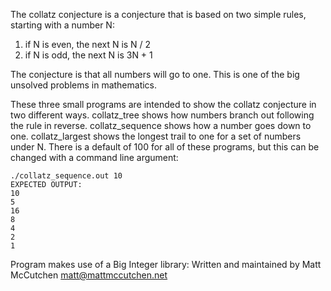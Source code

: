 The collatz conjecture is a conjecture that is based on two simple rules,
starting with a number N:

1. if N is even, the next N is N / 2
1. if N is odd, the next N is 3N + 1

The conjecture is that all numbers will go to one. This is one of the
big unsolved problems in mathematics.

These three small programs are intended to show the collatz conjecture
in two different ways. collatz_tree shows how numbers branch out
following the rule in reverse. collatz_sequence shows how a number goes
down to one. collatz_largest shows the longest trail to one for a set of
numbers under N. There is a default of 100 for all of these programs, but
this can be changed with a command line argument:

```INPUT:
./collatz_sequence.out 10
EXPECTED OUTPUT:
10
5
16
8
4
2
1
```

Program makes use of a Big Integer library:
Written and maintained by Matt McCutchen <matt@mattmccutchen.net>
